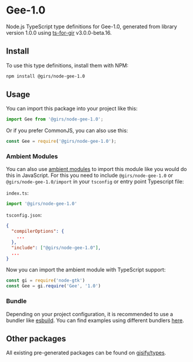 
# Gee-1.0

Node.js TypeScript type definitions for Gee-1.0, generated from library version 1.0.0 using [ts-for-gir](https://github.com/gjsify/ts-for-gir) v3.0.0-beta.16.

## Install

To use this type definitions, install them with NPM:
```bash
npm install @girs/node-gee-1.0
```

## Usage

You can import this package into your project like this:
```ts
import Gee from '@girs/node-gee-1.0';
```

Or if you prefer CommonJS, you can also use this:
```ts
const Gee = require('@girs/node-gee-1.0');
```

### Ambient Modules

You can also use [ambient modules](https://github.com/gjsify/ts-for-gir/tree/main/packages/cli#ambient-modules) to import this module like you would do this in JavaScript.
For this you need to include `@girs/node-gee-1.0` or `@girs/node-gee-1.0/import` in your `tsconfig` or entry point Typescript file:

`index.ts`:
```ts
import '@girs/node-gee-1.0'
```

`tsconfig.json`:
```json
{
  "compilerOptions": {
    ...
  },
  "include": ["@girs/node-gee-1.0"],
  ...
}
```

Now you can import the ambient module with TypeScript support: 

```ts
const gi = require('node-gtk')
const Gee = gi.require('Gee', '1.0')
```



### Bundle

Depending on your project configuration, it is recommended to use a bundler like [esbuild](https://esbuild.github.io/). You can find examples using different bundlers [here](https://github.com/gjsify/ts-for-gir/tree/main/examples).

## Other packages

All existing pre-generated packages can be found on [gjsify/types](https://github.com/gjsify/types).

